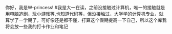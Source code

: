 你好，我是W-princess!
#我是大一在读，之前没接触过计算机，唯一的接触就是用电脑追剧，玩小游戏等,也知道代码等，但没接触过，大学学的计算机专业，就算学了一学期了，可好像还是都不懂，打算这个假期提高一下自己，所以这个库我将会放一些我的打卡作业和笔记
